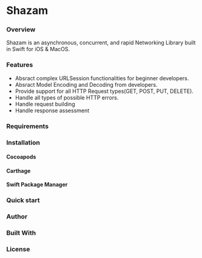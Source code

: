 # Shazam

### Overview
Shazam is an asynchronous, concurrent, and rapid Networking Library built in Swift for iOS & MacOS.

### Features

* Absract complex URLSession functionalities for beginner developers.
* Absract Model Encoding and Decoding from developers.
* Provide support for all HTTP Request types(GET, POST, PUT, DELETE).
* Handle all types of possible HTTP errors.
* Handle request building
* Handle response assessment

### Requirements

### Installation

#### Cocoapods

#### Carthage


#### Swift Package Manager

### Quick start

### Author

### Built With

### License
